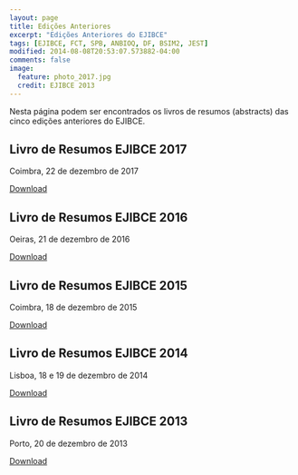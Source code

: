 ```yaml
---
layout: page
title: Edições Anteriores
excerpt: "Edições Anteriores do EJIBCE"
tags: [EJIBCE, FCT, SPB, ANBIOQ, DF, BSIM2, JEST]
modified: 2014-08-08T20:53:07.573882-04:00
comments: false
image:
  feature: photo_2017.jpg
  credit: EJIBCE 2013
---
```


Nesta página podem ser encontrados os livros de resumos (abstracts) das cinco edições anteriores do EJIBCE.

## Livro de Resumos EJIBCE 2017
Coimbra, 22 de dezembro de 2017

[Download](/images/abstracts_2017.pdf)

## Livro de Resumos EJIBCE 2016
Oeiras, 21 de dezembro de 2016

[Download](/images/abstracts_2016.pdf)

## Livro de Resumos EJIBCE 2015
Coimbra, 18 de dezembro de 2015

[Download](/images/abstracts_2015.pdf)

## Livro de Resumos EJIBCE 2014
Lisboa, 18 e 19 de dezembro de 2014

[Download](/images/abstracts_2014.pdf)

## Livro de Resumos EJIBCE 2013
Porto, 20 de dezembro de 2013

[Download](/images/abstracts_2013.pdf)
